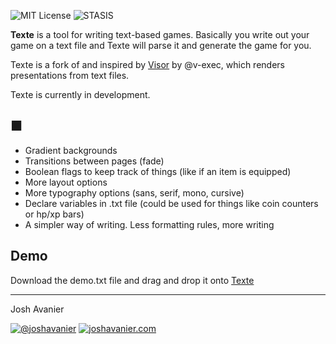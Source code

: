 ![MIT License](https://joshavanier.github.io/badges/svg/mit.svg)
![STASIS](https://joshavanier.github.io/badges/svg/stasis.svg "This project is in stasis. Further development may continue in the future")

**Texte** is a tool for writing text-based games. Basically you write out your game on a text file and Texte will parse it and generate the game for you.

Texte is a fork of and inspired by [Visor](https://github.com/v-exec/Visor) by @v-exec, which renders presentations from text files.

Texte is currently in development.

## ■

- Gradient backgrounds
- Transitions between pages (fade)
- Boolean flags to keep track of things (like if an item is equipped)
- More layout options
- More typography options (sans, serif, mono, cursive)
- Declare variables in .txt file (could be used for things like coin counters or hp/xp bars)
- A simpler way of writing. Less formatting rules, more writing

## Demo

Download the demo.txt file and drag and drop it onto [Texte](https://joshavanier.github.io/texte/)

---

Josh Avanier

[![@joshavanier](https://joshavanier.github.io/badges/mit/twitter.svg)](https://twitter.com/joshavanier) [![joshavanier.com](https://joshavanier.github.io/badges/mit/website.svg)](https://joshavanier.com)
